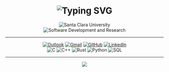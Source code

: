 <h1 align="center">
  <img src="https://readme-typing-svg.herokuapp.com?font=Fira+Code&size=24&duration=4000&pause=500&color=551EB1&center=true&vCenter=true&width=435&lines=Hello%2C+I'm+Marley." alt="Typing SVG" />
</h1>

<div align="center">
    <img src="https://img.shields.io/badge/-Senior%20at%20Santa%20Clara%20University-551EB1?style=for-the-badge&logo=university&logoColor=white" alt="Santa Clara University">
</div>

<div align="center">
    <img src="https://img.shields.io/badge/-Software%20Development%20and%20Academic%20Research-551EB1?style=for-the-badge&logo=researchgate&logoColor=white" alt="Software Development and Research">
</div>


---

<div align="center">
    <a href="mailto:marleywillyoung@outlook.com"><img alt="Outlook" src="https://img.shields.io/badge/Microsoft_Outlook-0078D4?style=flat-square&logo=microsoft-outlook&logoColor=white"></a>
    <a href="mailto:mywillyoung@gmail.com"><img alt="Gmail" src="https://img.shields.io/badge/Gmail-D14836?style=flat-square&logo=gmail&logoColor=white"></a>
    <a href="https://github.com/marleyyvon" target="_blank"><img alt="GitHub" src="https://img.shields.io/badge/GitHub-181717?style=flat-square&logo=GitHub&logoColor=white"></a>
    <a href="https://www.linkedin.com/in/marleyw" target="_blank"><img alt="LinkedIn" src="https://img.shields.io/badge/LinkedIn-0077B5?style=flat-square&logo=Linkedin&logoColor=white"></a>
</div>

<div align="center">
    <img src="https://img.shields.io/badge/C-A8B9CC?style=for-the-badge&logo=c&logoColor=white" alt="C">
    <img src="https://img.shields.io/badge/C++-00599C?style=for-the-badge&logo=c%2B%2B&logoColor=white" alt="C++">
    <img src="https://img.shields.io/badge/Rust-000000?style=for-the-badge&logo=rust&logoColor=white" alt="Rust">
    <img src="https://img.shields.io/badge/Python-3776AB?style=for-the-badge&logo=python&logoColor=white" alt="Python">
    <img src="https://img.shields.io/badge/SQL-4479A1?style=for-the-badge&logo=postgresql&logoColor=white" alt="SQL">
</div>

---

<p align="center">
  <img src="https://capsule-render.vercel.app/api?type=waving&color=551EB1&height=100&section=footer"/>
</p>

